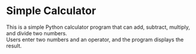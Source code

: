 # Simple Calculator
This is a simple Python calculator program that can add, subtract, multiply, and divide two numbers.  
Users enter two numbers and an operator, and the program displays the result.
